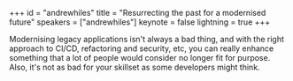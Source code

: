 ﻿+++
id = "andrewhiles"
title = "Resurrecting the past for a modernised future"
speakers = ["andrewhiles"]
keynote = false
lightning = true
+++

Modernising legacy applications isn't always a bad thing, and with the right approach to CI/CD, refactoring and security, etc, you can really enhance something that a lot of people would consider no longer fit for purpose. Also, it's not as bad for your skillset as some developers might think.